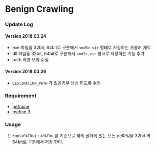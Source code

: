 # Benign Crawling

### Update Log
#### Version 2018.03.24
* exe 파일을 32bit, 64bit로 구분해서 `<md5>.vir` 형태로 저장하는 크롤러 제작
* dll 파일을 32bit, 64bit로 구분해서 `<md5>.vir` 형태로 저장하는 기능 추가
* path 확인 오류 수정

#### Version 2018.03.26
* `DESTINATION_PATH` 가 없을경우 생성 하도록 수정

### Requirement
* [peframe](https://github.com/guelfoweb/peframe)
* [python 3](https://www.python.org/downloads/)

### Usage
1. `run(<PATH>)` : `<PATH>` 를 기준으로 하위 폴더에 있는 모든 pe파일을 32bit 와 64bit로 구분해서 저장 한다.